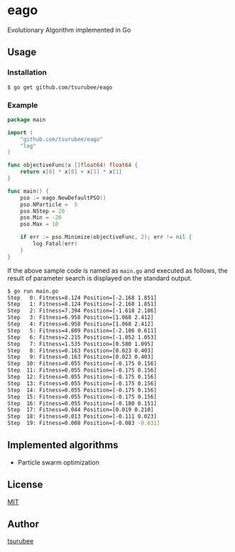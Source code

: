 # eago

Evolutionary Algorithm implemented in Go

## Usage
### Installation
```
$ go get github.com/tsurubee/eago
```

### Example
```go
package main

import (
	"github.com/tsurubee/eago"
	"log"
)

func objectiveFunc(x []float64) float64 {
	return x[0] * x[0] + x[1] * x[1]
}

func main() {
	pso := eago.NewDefaultPSO()
	pso.NParticle =  5
	pso.NStep = 20
	pso.Min = -20
	pso.Max = 10

	if err := pso.Minimize(objectiveFunc, 2); err != nil {
		log.Fatal(err)
	}
}
```
If the above sample code is named as `main.go` and executed as follows, the result of parameter search is displayed on the standard output.    
```bash
$ go run main.go
Step   0: Fitness=8.124 Position=[-2.168 1.851]
Step   1: Fitness=8.124 Position=[-2.168 1.851]
Step   2: Fitness=7.394 Position=[-1.618 2.186]
Step   3: Fitness=6.958 Position=[1.068 2.412]
Step   4: Fitness=6.958 Position=[1.068 2.412]
Step   5: Fitness=4.809 Position=[-2.106 0.611]
Step   6: Fitness=2.215 Position=[-1.052 1.053]
Step   7: Fitness=1.535 Position=[0.580 1.095]
Step   8: Fitness=0.163 Position=[0.023 0.403]
Step   9: Fitness=0.163 Position=[0.023 0.403]
Step  10: Fitness=0.055 Position=[-0.175 0.156]
Step  11: Fitness=0.055 Position=[-0.175 0.156]
Step  12: Fitness=0.055 Position=[-0.175 0.156]
Step  13: Fitness=0.055 Position=[-0.175 0.156]
Step  14: Fitness=0.055 Position=[-0.175 0.156]
Step  15: Fitness=0.055 Position=[-0.175 0.156]
Step  16: Fitness=0.055 Position=[-0.180 0.151]
Step  17: Fitness=0.044 Position=[0.019 0.210]
Step  18: Fitness=0.013 Position=[-0.111 0.023]
Step  19: Fitness=0.008 Position=[-0.083 -0.031]
```

## Implemented algorithms

- Particle swarm optimization

## License

[MIT](https://github.com/tsurubee/eago/blob/master/LICENSE)

## Author

[tsurubee](https://github.com/tsurubee)